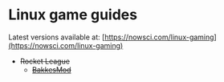 # Linux game guides

Latest versions available at: [https://nowsci.com/linux-gaming](https://nowsci.com/linux-gaming)


- ~~Rocket League~~
    - ~~[BakkesMod](rocketleague/BAKKESMOD.md)~~
